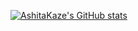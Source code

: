 [![AshitaKaze's GitHub stats](https://github-readme-stats.vercel.app/api?username=realAshitaKaze)](https://github.com/anuraghazra/github-readme-stats)
